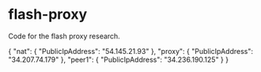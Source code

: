 # flash-proxy

Code for the flash proxy research.

{
    "nat": {
        "PublicIpAddress": "54.145.21.93"
    },
    "proxy": {
        "PublicIpAddress": "34.207.74.179"
    },
    "peer1": {
        "PublicIpAddress": "34.236.190.125"
    }
}
